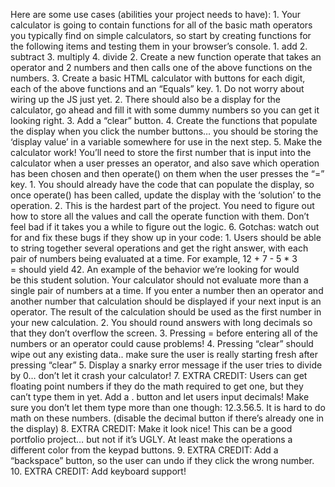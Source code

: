 Here are some use cases (abilities your project needs to have):
	1.	Your calculator is going to contain functions for all of the basic math operators you typically find on simple calculators, so start by creating functions for the following items and testing them in your browser’s console.
	1.	add
	2.	subtract
	3.	multiply
	4.	divide
	2.	Create a new function operate that takes an operator and 2 numbers and then calls one of the above functions on the numbers.
	3.	Create a basic HTML calculator with buttons for each digit, each of the above functions and an “Equals” key.
	1.	Do not worry about wiring up the JS just yet.
	2.	There should also be a display for the calculator, go ahead and fill it with some dummy numbers so you can get it looking right.
	3.	Add a “clear” button.
	4.	Create the functions that populate the display when you click the number buttons… you should be storing the ‘display value’ in a variable somewhere for use in the next step.
	5.	Make the calculator work! You’ll need to store the first number that is input into the calculator when a user presses an operator, and also save which operation has been chosen and then operate() on them when the user presses the “=” key.
	1.	You should already have the code that can populate the display, so once operate() has been called, update the display with the ‘solution’ to the operation.
	2.	This is the hardest part of the project. You need to figure out how to store all the values and call the operate function with them. Don’t feel bad if it takes you a while to figure out the logic.
	6.	Gotchas: watch out for and fix these bugs if they show up in your code:
	1.	Users should be able to string together several operations and get the right answer, with each pair of numbers being evaluated at a time. For example, 12 + 7 - 5 * 3 = should yield 42. An example of the behavior we’re looking for would be this student solution. Your calculator should not evaluate more than a single pair of numbers at a time. If you enter a number then an operator and another number that calculation should be displayed if your next input is an operator. The result of the calculation should be used as the first number in your new calculation.
	2.	You should round answers with long decimals so that they don’t overflow the screen.
	3.	Pressing = before entering all of the numbers or an operator could cause problems!
	4.	Pressing “clear” should wipe out any existing data.. make sure the user is really starting fresh after pressing “clear”
	5.	Display a snarky error message if the user tries to divide by 0… don’t let it crash your calculator!
	7.	EXTRA CREDIT: Users can get floating point numbers if they do the math required to get one, but they can’t type them in yet. Add a . button and let users input decimals! Make sure you don’t let them type more than one though: 12.3.56.5. It is hard to do math on these numbers. (disable the decimal button if there’s already one in the display)
	8.	EXTRA CREDIT: Make it look nice! This can be a good portfolio project… but not if it’s UGLY. At least make the operations a different color from the keypad buttons.
	9.	EXTRA CREDIT: Add a “backspace” button, so the user can undo if they click the wrong number.
	10.	EXTRA CREDIT: Add keyboard support!
